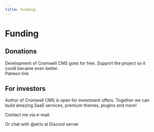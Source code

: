 ```yaml
---
title: Funding
---
```


# Funding

## Donations

Development of Cromwell CMS goes for free. Support the project so it could became even better.  
Patreon link

## For investors

Author of Cromwell CMS is open for investment offers. Together we can build amazing SaaS services, premium themes, plugins and more!

Contact me via e-mail: 

Or chat with @elrix at Discord server
